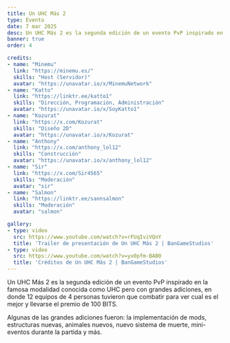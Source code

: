 ```yaml
---
title: Un UHC Más 2
type: Evento
date: 7 mar 2025
desc: Un UHC Más 2 es la segunda edición de un evento PvP inspirado en la famosa modalidad conocida como UHC pero con grandes adiciones.
banner: true
order: 4

credits:
- name: "Minemu"
  link: "https://minemu.es/"
  skills: "Host (Servidor)"
  avatar: "https://unavatar.io/x/MinemuNetwork"
- name: "Katto"
  link: "https://linktr.ee/katto1"
  skills: "Dirección, Programación, Administración"
  avatar: "https://unavatar.io/x/SoyKatto1"
- name: "Kozurat"
  link: "https://x.com/Kozurat"
  skills: "Diseño 2D"
  avatar: "https://unavatar.io/x/Kozurat"
- name: "Anthony"
  link: "https://x.com/anthony_lol12"
  skills: "Construcción"
  avatar: "https://unavatar.io/x/anthony_lol12"
- name: "Sir"
  link: "https://x.com/Sir4565"
  skills: "Moderación"
  avatar: "sir"
- name: "Salmon"
  link: "https://linktr.ee/sannsalmon"
  skills: "Moderación"
  avatar: "salmon"

gallery:
- type: video
  src: https://www.youtube.com/watch?v=rFUqIviVQnY
  title: 'Trailer de presentación de Un UHC Más 2 | BanGameStudios'
- type: video
  src: https://www.youtube.com/watch?v=yx0pfm-BAB0
  title: 'Créditos de Un UHC Más 2 | BanGameStudios'
---
```

Un UHC Más 2 es la segunda edición de un evento PvP inspirado en la famosa modalidad conocida como UHC pero con grandes adiciones, en donde 12 equipos de 4 personas tuvieron que combatir para ver cual es el mejor y llevarse el premio de 100 BITS.

Algunas de las grandes adiciones fueron: la implementación de mods, estructuras nuevas, animales nuevos, nuevo sistema de muerte, mini-eventos durante la partida y más.
